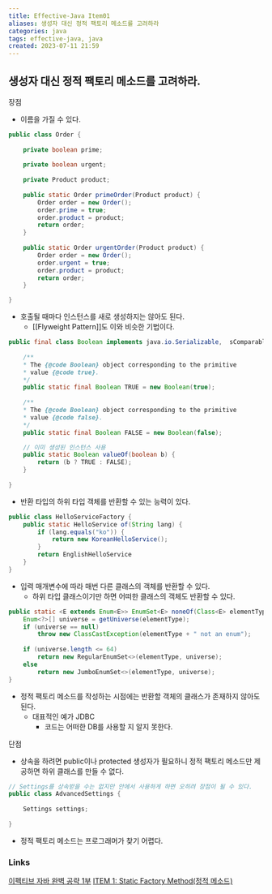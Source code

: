 ```yaml
---
title: Effective-Java Item01
aliases: 생성자 대신 정적 팩토리 메소드를 고려하라
categories: java
tags: effective-java, java
created: 2023-07-11 21:59
---
```

## 생성자 대신 정적 팩토리 메소드를 고려하라.

장점
- 이름을 가질 수 있다.

```java
public class Order {  
  
	private boolean prime;  
  
	private boolean urgent;  
  
	private Product product;  
  
	public static Order primeOrder(Product product) {  
		Order order = new Order();  
		order.prime = true;  
		order.product = product;  
		return order;  
	}  
  
	public static Order urgentOrder(Product product) {  
		Order order = new Order();  
		order.urgent = true;  
		order.product = product;  
		return order;  
	}  

}
```

- 호출될 때마다 인스턴스를 새로 생성하지는 않아도 된다.
	- [[Flyweight Pattern]]도 이와 비슷한 기법이다.

```java
public final class Boolean implements java.io.Serializable,  sComparable<Boolean>, Constable {   
  
	/**  
	* The {@code Boolean} object corresponding to the primitive  
	* value {@code true}.  
	*/  
	public static final Boolean TRUE = new Boolean(true);  
  
	/**  
	* The {@code Boolean} object corresponding to the primitive  
	* value {@code false}.  
	*/  
	public static final Boolean FALSE = new Boolean(false);

	// 이미 생성된 인스턴스 사용
	public static Boolean valueOf(boolean b) {  
		return (b ? TRUE : FALSE);  
	}
  
}
```

- 반환 타입의 하위 타입 객체를 반환할 수 있는 능력이 있다.

```java
public class HelloServiceFactory {
	public static HelloService of(String lang) {
		if (lang.equals("ko")) {
			return new KoreanHelloService();
		}
		return EnglishHelloService
	}
}
```

- 입력 매개변수에 따라 매번 다른 클래스의 객체를 반환할 수 있다.
	- 하위 타입 클래스이기만 하면 어떠한 클래스의 객체도 반환할 수 있다.

```java
public static <E extends Enum<E>> EnumSet<E> noneOf(Class<E> elementType) {  
	Enum<?>[] universe = getUniverse(elementType);  
	if (universe == null)  
		throw new ClassCastException(elementType + " not an enum");  
	  
	if (universe.length <= 64)  
		return new RegularEnumSet<>(elementType, universe);  
	else  
		return new JumboEnumSet<>(elementType, universe);  
}
```

- 정적 팩토리 메소드를 작성하는 시점에는 반환할 객체의 클래스가 존재하지 않아도 된다.
	- 대표적인 예가 JDBC
		- 코드는 어떠한 DB를 사용할 지 알지 못한다.

단점
- 상속을 하려면 public이나 protected 생성자가 필요하니 정적 팩토리 메소드만 제공하면 하위 클래스를 만들 수 없다.

```java
// Settings를 상속받을 수는 없지만 안에서 사용하게 하면 오히려 장점이 될 수 있다.
public class AdvancedSettings {  
  
	Settings settings;  
  
}
```

- 정적 팩토리 메소드는 프로그래머가 찾기 어렵다.

### Links

[이펙티브 자바 완벽 공략 1부](https://www.inflearn.com/course/%EC%9D%B4%ED%8E%99%ED%8B%B0%EB%B8%8C-%EC%9E%90%EB%B0%94-1/dashboard)
[ITEM 1: Static Factory Method(정적 메소드)](https://dahye-jeong.gitbook.io/java/java/effective_java/2021-01-12-static-factory-methods)
